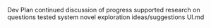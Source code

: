 Dev Plan
continued discussion of progress
supported research on questions
tested system
novel exploration ideas/suggestions
UI.md
